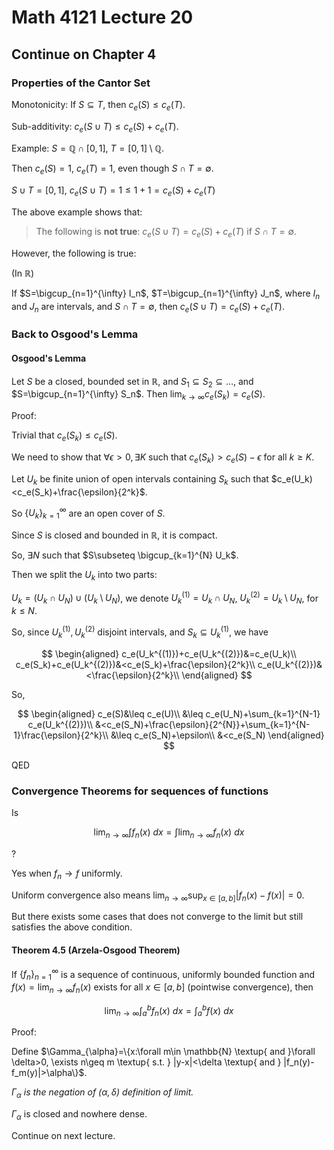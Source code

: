 # Math 4121 Lecture 20

## Continue on Chapter 4

### Properties of the Cantor Set

Monotonicity: If $S\subseteq T$, then $c_e(S)\leq c_e(T)$.

Sub-additivity: $c_e(S\cup T)\leq c_e(S)+c_e(T)$.

Example: $S=\mathbb{Q}\cap[0,1]$, $T=[0,1]\setminus\mathbb{Q}$.

Then $c_e(S)=1$, $c_e(T)=1$, even though $S\cap T=\emptyset$.

$S\cup T=[0,1]$, $c_e(S\cup T)=1\leq 1+1=c_e(S)+c_e(T)$

The above example shows that:

> The following is **not true**: $c_e(S\cup T)=c_e(S)+c_e(T)$ if $S\cap T=\emptyset$.

However, the following is true:

(In $\mathbb{R}$)

If $S=\bigcup_{n=1}^{\infty} I_n$, $T=\bigcup_{n=1}^{\infty} J_n$, where $I_n$ and $J_n$ are intervals, and $S\cap T=\emptyset$, then $c_e(S\cup T)=c_e(S)+c_e(T)$.

### Back to Osgood's Lemma

#### Osgood's Lemma

Let $S$ be a closed, bounded set in $\mathbb{R}$, and $S_1\subseteq S_2\subseteq \ldots$, and $S=\bigcup_{n=1}^{\infty} S_n$. Then $\lim_{k\to\infty} c_e(S_k)=c_e(S)$.

Proof:

Trivial that $c_e(S_k)\leq c_e(S)$.

We need to show that $\forall \epsilon>0, \exists K$ such that $c_e(S_k)>c_e(S)-\epsilon$ for all $k\geq K$.

Let $U_k$ be finite union of open intervals containing $S_k$ such that $c_e(U_k)<c_e(S_k)+\frac{\epsilon}{2^k}$.

So $\{U_k\}_{k=1}^{\infty}$ are an open cover of $S$.

Since $S$ is closed and bounded in $\mathbb{R}$, it is compact.

So, $\exists N$ such that $S\subseteq \bigcup_{k=1}^{N} U_k$.

Then we split the $U_k$ into two parts:

$U_k=(U_k\cap U_N)\cup (U_k\setminus U_N)$, we denote $U_k^{(1)}=U_k\cap U_N$, $U_k^{(2)}=U_k\setminus U_N$, for $k\leq N$.

So, since $U_k^{(1)}, U_k^{(2)}$ disjoint intervals, and $S_k\subseteq U_k^{(1)}$, we have

$$
\begin{aligned}
c_e(U_k^{(1)})+c_e(U_k^{(2)})&=c_e(U_k)\\
c_e(S_k)+c_e(U_k^{(2)})&<c_e(S_k)+\frac{\epsilon}{2^k}\\
c_e(U_k^{(2)})&<\frac{\epsilon}{2^k}\\
\end{aligned}
$$

So, 

$$
\begin{aligned}
c_e(S)&\leq c_e(U)\\
&\leq c_e(U_N)+\sum_{k=1}^{N-1} c_e(U_k^{(2)})\\
&<c_e(S_N)+\frac{\epsilon}{2^{N}}+\sum_{k=1}^{N-1}\frac{\epsilon}{2^k}\\
&\leq c_e(S_N)+\epsilon\\
&<c_e(S_N)
\end{aligned}
$$

QED

### Convergence Theorems for sequences of functions

Is

$$
\lim_{n\to\infty}\int f_n(x)\ dx=\int \lim_{n\to\infty} f_n(x)\ dx
$$

?

Yes when $f_n\to f$ uniformly.

Uniform convergence also means $\lim_{n\to\infty} \sup_{x\in [a,b]}|f_n(x)-f(x)|=0$.

But there exists some cases that does not converge to the limit but still satisfies the above condition.

#### Theorem 4.5 (Arzela-Osgood Theorem)

If $\{f_n\}_{n=1}^{\infty}$ is a sequence of continuous, uniformly bounded function and $f(x)=\lim_{n\to\infty} f_n(x)$ exists for all $x\in [a,b]$ (pointwise convergence), then

$$
\lim_{n\to\infty}\int_a^b f_n(x)\ dx=\int_a^b f(x)\ dx
$$

Proof:

Define $\Gamma_{\alpha}=\{x:\forall m\in \mathbb{N} \textup{ and }\forall \delta>0, \exists n\geq m \textup{ s.t. } |y-x|<\delta \textup{ and } |f_n(y)-f_m(y)|>\alpha\}$.

_$\Gamma_{\alpha}$ is the negation of $(\alpha,\delta)$ definition of limit._

$\Gamma_{\alpha}$ is closed and nowhere dense.

Continue on next lecture.
